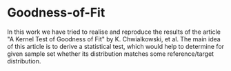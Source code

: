 # Goodness-of-Fit
In this work we have tried to realise and reproduce the results of the article "A Kernel Test of Goodness of Fit" by K. Chwialkowski, et al.  The main idea of this article is to derive a statistical test, which would help to determine for given sample set whether its distribution matches some reference/target distribution. 
